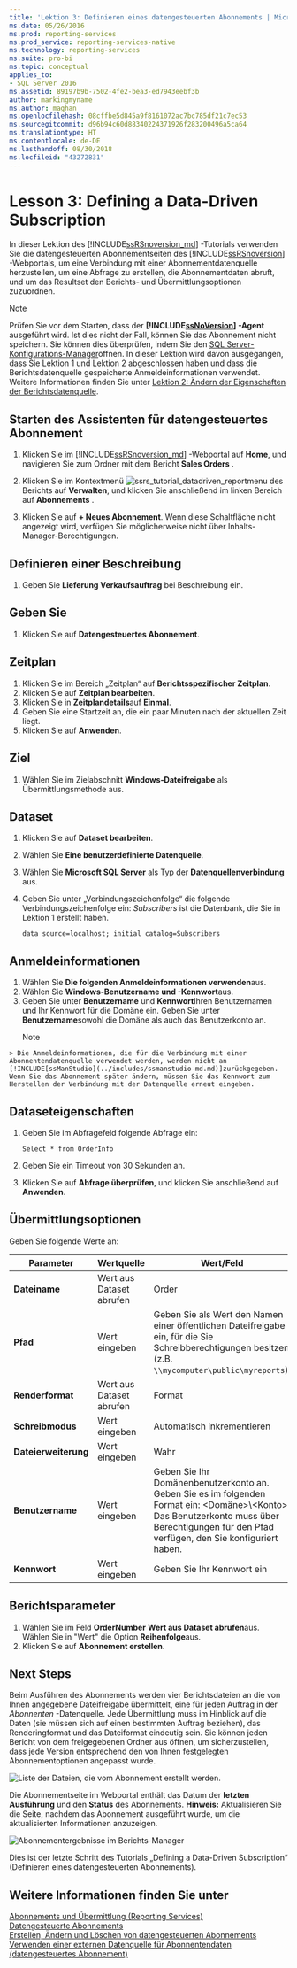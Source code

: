 ```yaml
---
title: 'Lektion 3: Definieren eines datengesteuerten Abonnements | Microsoft-Dokumentation'
ms.date: 05/26/2016
ms.prod: reporting-services
ms.prod_service: reporting-services-native
ms.technology: reporting-services
ms.suite: pro-bi
ms.topic: conceptual
applies_to:
- SQL Server 2016
ms.assetid: 89197b9b-7502-4fe2-bea3-ed7943eebf3b
author: markingmyname
ms.author: maghan
ms.openlocfilehash: 08cffbe5d845a9f8161072ac7bc785df21c7ec53
ms.sourcegitcommit: d96b94c60d88340224371926f283200496a5ca64
ms.translationtype: HT
ms.contentlocale: de-DE
ms.lasthandoff: 08/30/2018
ms.locfileid: "43272831"
---
```

# <a name="lesson-3-defining-a-data-driven-subscription"></a>Lesson 3: Defining a Data-Driven Subscription
In dieser Lektion des [!INCLUDE[ssRSnoversion_md](../includes/ssrsnoversion-md.md)] -Tutorials verwenden Sie die datengesteuerten Abonnementseiten des [!INCLUDE[ssRSnoversion](../includes/ssrsnoversion-md.md)] -Webportals, um eine Verbindung mit einer Abonnementdatenquelle herzustellen, um eine Abfrage zu erstellen, die Abonnementdaten abruft, und um das Resultset den Berichts- und Übermittlungsoptionen zuzuordnen.  
  
> [!NOTE]  
> Prüfen Sie vor dem Starten, dass der **[!INCLUDE[ssNoVersion](../includes/ssnoversion-md.md)] -Agent** ausgeführt wird. Ist dies nicht der Fall, können Sie das Abonnement nicht speichern.  Sie können dies überprüfen, indem Sie den [SQL Server-Konfigurations-Manager](../relational-databases/sql-server-configuration-manager.md)öffnen.
In dieser Lektion wird davon ausgegangen, dass Sie Lektion 1 und Lektion 2 abgeschlossen haben und dass die Berichtsdatenquelle gespeicherte Anmeldeinformationen verwendet.  Weitere Informationen finden Sie unter [Lektion 2: Ändern der Eigenschaften der Berichtsdatenquelle](../reporting-services/lesson-2-modifying-the-report-data-source-properties.md).  
  
## <a name="bkmk_startwizard"></a>Starten des Assistenten für datengesteuertes Abonnement  
  
1.  Klicken Sie im [!INCLUDE[ssRSnoversion_md](../includes/ssrsnoversion-md.md)] -Webportal auf **Home**, und navigieren Sie zum Ordner mit dem Bericht **Sales Orders** .  
  
2.  Klicken Sie im Kontextmenü ![ssrs_tutorial_datadriven_reportmenu](../reporting-services/media/ssrs-tutorial-datadriven-reportmenu.png) des Berichts auf **Verwalten**, und klicken Sie anschließend im linken Bereich auf **Abonnements** .  
  
3.  Klicken Sie auf **+ Neues Abonnement**. Wenn diese Schaltfläche nicht angezeigt wird, verfügen Sie möglicherweise nicht über Inhalts-Manager-Berechtigungen. 
  
## <a name="define-a-description"></a>Definieren einer Beschreibung  
1.  Geben Sie **Lieferung Verkaufsauftrag** bei Beschreibung ein.
## <a name="type"></a>Geben Sie
1.  Klicken Sie auf **Datengesteuertes Abonnement**.  
## <a name="schedule"></a>Zeitplan
1. Klicken Sie im Bereich „Zeitplan“ auf **Berichtsspezifischer Zeitplan**.
2. Klicken Sie auf **Zeitplan bearbeiten**.
3.  Klicken Sie in **Zeitplandetails**auf **Einmal**.  
4.  Geben Sie eine Startzeit an, die ein paar Minuten nach der aktuellen Zeit liegt.  
5.  Klicken Sie auf **Anwenden**.
## <a name="destination"></a>Ziel  
1.  Wählen Sie im Zielabschnitt **Windows-Dateifreigabe** als Übermittlungsmethode aus.  

## <a name="dataset"></a>Dataset
1. Klicken Sie auf **Dataset bearbeiten**.
2. Wählen Sie **Eine benutzerdefinierte Datenquelle**.
3. Wählen Sie **Microsoft SQL Server** als Typ der **Datenquellenverbindung** aus.
4. Geben Sie unter „Verbindungszeichenfolge“ die folgende Verbindungszeichenfolge ein: *Subscribers* ist die Datenbank, die Sie in Lektion 1 erstellt haben. 
  
    ```  
    data source=localhost; initial catalog=Subscribers
    ```
    
 ## <a name="credentials"></a>Anmeldeinformationen
 1. Wählen Sie **Die folgenden Anmeldeinformationen verwenden**aus.
 2. Wählen Sie **Windows-Benutzername und -Kennwort**aus.
 3.  Geben Sie unter **Benutzername** und **Kennwort**Ihren Benutzernamen und Ihr Kennwort für die Domäne ein. Geben Sie unter **Benutzername**sowohl die Domäne als auch das Benutzerkonto an.
     > [!NOTE]  
    > Die Anmeldeinformationen, die für die Verbindung mit einer Abonnentendatenquelle verwendet werden, werden nicht an [!INCLUDE[ssManStudio](../includes/ssmanstudio-md.md)]zurückgegeben. Wenn Sie das Abonnement später ändern, müssen Sie das Kennwort zum Herstellen der Verbindung mit der Datenquelle erneut eingeben.
## <a name="query"></a>Dataseteigenschaften      
1.  Geben Sie im Abfragefeld folgende Abfrage ein:  
  
    ```  
    Select * from OrderInfo  
    ```  
  
2.  Geben Sie ein Timeout von 30 Sekunden an.  
  
3.  Klicken Sie auf **Abfrage überprüfen**, und klicken Sie anschließend auf **Anwenden**.
## <a name="delivery-options"></a>Übermittlungsoptionen
Geben Sie folgende Werte an:

Parameter  |Wertquelle  | Wert/Feld  
---------|---------|---------
**Dateiname**     |Wert aus Dataset abrufen | Order     
**Pfad**     | Wert eingeben  | Geben Sie als Wert den Namen einer öffentlichen Dateifreigabe ein, für die Sie Schreibberechtigungen besitzen (z.B. `\\mycomputer\public\myreports`). 
**Renderformat** | Wert aus Dataset abrufen | Format
**Schreibmodus**| Wert eingeben| Automatisch inkrementieren    
**Dateierweiterung** |Wert eingeben |Wahr
**Benutzername** | Wert eingeben | Geben Sie Ihr Domänenbenutzerkonto an. Geben Sie es im folgenden Format ein: \<Domäne>\\\<Konto>. Das Benutzerkonto muss über Berechtigungen für den Pfad verfügen, den Sie konfiguriert haben. 
**Kennwort** | Wert eingeben | Geben Sie Ihr Kennwort ein

## <a name="report-parameters"></a>Berichtsparameter
 1. Wählen Sie im Feld **OrderNumber** **Wert aus Dataset abrufen**aus. Wählen Sie in "Wert" die Option **Reihenfolge**aus. 
 2. Klicken Sie auf **Abonnement erstellen**.
   
## <a name="next-steps"></a>Next Steps  
Beim Ausführen des Abonnements werden vier Berichtsdateien an die von Ihnen angegebene Dateifreigabe übermittelt, eine für jeden Auftrag in der *Abonnenten* -Datenquelle. Jede Übermittlung muss im Hinblick auf die Daten (sie müssen sich auf einen bestimmten Auftrag beziehen), das Renderingformat und das Dateiformat eindeutig sein. Sie können jeden Bericht von dem freigegebenen Ordner aus öffnen, um sicherzustellen, dass jede Version entsprechend den von Ihnen festgelegten Abonnementoptionen angepasst wurde.  
  
![Liste der Dateien, die vom Abonnement erstellt werden](../reporting-services/media/ssrs-tutorial-datadriven-subscription-filelist.gif "List of files created by the subscription").  
  
Die Abonnementseite im Webportal enthält das Datum der **letzten Ausführung** und den **Status** des Abonnements. 
**Hinweis:** Aktualisieren Sie die Seite, nachdem das Abonnement ausgeführt wurde, um die aktualisierten Informationen anzuzeigen.  
    
![Abonnementergebnisse im Berichts-Manager](../reporting-services/media/ssrs-tutorial-datadriven-subscription-status-reportmanager.png "Subscription results in Report Manager")  
  
Dies ist der letzte Schritt des Tutorials „Defining a Data-Driven Subscription“ (Definieren eines datengesteuerten Abonnements).   
  
## <a name="see-also"></a>Weitere Informationen finden Sie unter  
[Abonnements und Übermittlung &#40;Reporting Services&#41;](../reporting-services/subscriptions/subscriptions-and-delivery-reporting-services.md)  
[Datengesteuerte Abonnements](../reporting-services/subscriptions/data-driven-subscriptions.md)  
[Erstellen, Ändern und Löschen von datengesteuerten Abonnements](../reporting-services/subscriptions/create-modify-and-delete-data-driven-subscriptions.md)  
[Verwenden einer externen Datenquelle für Abonnentendaten &#40;datengesteuertes Abonnement&#41;](../reporting-services/subscriptions/use-an-external-data-source-for-subscriber-data-data-driven-subscription.md)  
  
  
  

